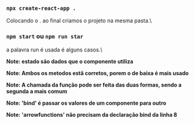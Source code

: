 ### `npx create-react-app .`
Colocando o . ao final criamos o projeto na mesma pasta.\

### `npm start` ou `npm run star`
a palavra run é usada é alguns casos.\

**Note: estado são dados que o componente utiliza**

**Note: Ambos os metodos estã corretos, porem o de baixa é mais usado**

**Note: A chamada da função pode ser feita das duas formas, sendo a segunda a mais comum**

**Note: 'bind' é passar os valores de um componente para outro**

**Note: 'arrowfunctions' não precisam da declaração bind da linha 8**
